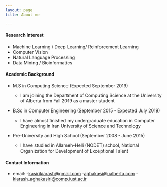 ```yaml
---
layout: page
title: About me

---
```


#### Research Interest
* Machine Learning / Deep Learning/ Reinforcement Learning
* Computer Vision
* Natural Language Processing
* Data Mining / Bioinformatics

#### Academic Background

* M.S in Computing Science (Expected September 2019)
  - I am joining the Department of Computing Science at the University of Alberta from Fall 2019 as a master student
  
* B.Sc in Computer Engineering (September 2015 - Expected July 2019)
  - I have almost finished my undergraduate education in Computer Engineering in Iran University of Science and Technology
  
* Pre-University and High School (September 2008 - June 2015)
  - I have studied in Allameh-Helli (NODET) school, National Organization for Development of Exceptional Talent

  
#### Contact Information

* email: 
  -[kasirikiarash@gmail.com](kasirikiarash@gmail.com)
  -[aghakasi@ualberta.com](aghakasi@ualberta.com)
  -[kiarash_aghakasiri@comp.iust.ac.ir](kiarash_aghakasiri@comp.iust.ac.ir)



